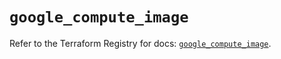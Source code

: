 # `google_compute_image`

Refer to the Terraform Registry for docs: [`google_compute_image`](https://registry.terraform.io/providers/hashicorp/google/6.5.0/docs/resources/compute_image).
